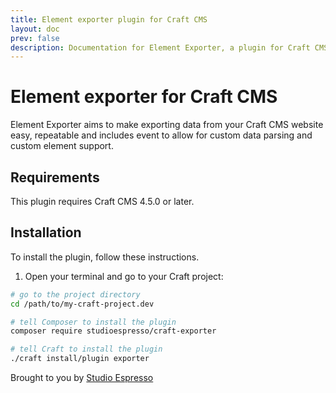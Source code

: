 ```yaml
---
title: Element exporter plugin for Craft CMS
layout: doc
prev: false
description: Documentation for Element Exporter, a plugin for Craft CMS.
---
```

# Element exporter for Craft CMS
Element Exporter aims to make exporting data from your Craft CMS website easy, repeatable and includes event to allow for custom data parsing and custom element support. 

## Requirements
This plugin requires Craft CMS 4.5.0 or later.


## Installation
To install the plugin, follow these instructions.

1. Open your terminal and go to your Craft project:

```bash
# go to the project directory
cd /path/to/my-craft-project.dev

# tell Composer to install the plugin
composer require studioespresso/craft-exporter

# tell Craft to install the plugin
./craft install/plugin exporter
```

Brought to you by [Studio Espresso](https://studioespresso.co/)
